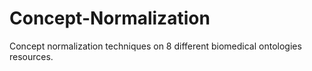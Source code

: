 # Concept-Normalization
Concept normalization techniques on 8 different biomedical ontologies resources.
